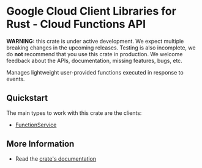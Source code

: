 # Google Cloud Client Libraries for Rust - Cloud Functions API

<!-- Code generated by sidekick. DO NOT EDIT. -->

**WARNING:** this crate is under active development. We expect multiple breaking
changes in the upcoming releases. Testing is also incomplete, we do **not**
recommend that you use this crate in production. We welcome feedback about the
APIs, documentation, missing features, bugs, etc.

Manages lightweight user-provided functions executed in response to events.

## Quickstart

The main types to work with this crate are the clients:

* [FunctionService](https://docs.rs/gcp-sdk-functions-v2/latest/gcp_sdk_functions_v2/client/struct.FunctionService.html)

## More Information

* Read the [crate's documentation](https://docs.rs/gcp-sdk-functions-v2/latest/gcp-sdk-functions-v2)
